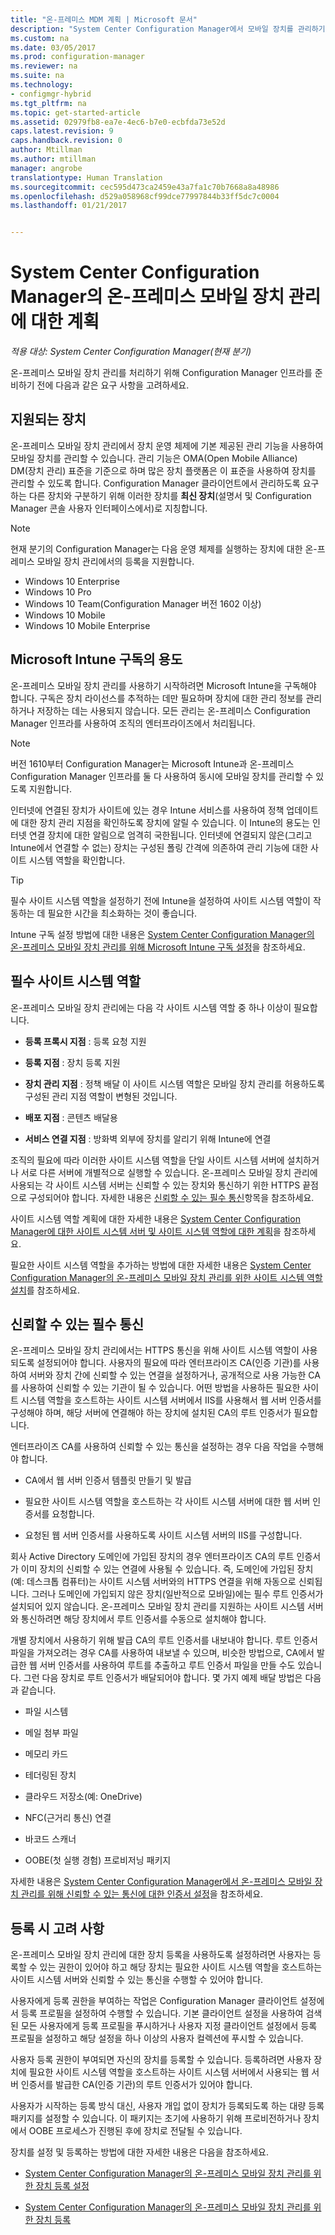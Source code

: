 ```yaml
---
title: "온-프레미스 MDM 계획 | Microsoft 문서"
description: "System Center Configuration Manager에서 모바일 장치를 관리하기 위해 온-프레미스 모바일 장치 관리를 계획합니다."
ms.custom: na
ms.date: 03/05/2017
ms.prod: configuration-manager
ms.reviewer: na
ms.suite: na
ms.technology:
- configmgr-hybrid
ms.tgt_pltfrm: na
ms.topic: get-started-article
ms.assetid: 02979fb8-ea7e-4ec6-b7e0-ecbfda73e52d
caps.latest.revision: 9
caps.handback.revision: 0
author: Mtillman
ms.author: mtillman
manager: angrobe
translationtype: Human Translation
ms.sourcegitcommit: cec595d473ca2459e43a7fa1c70b7668a8a48986
ms.openlocfilehash: d529a058968cf99dce77997844b33ff5dc7c0004
ms.lasthandoff: 01/21/2017


---
```

# <a name="plan-for-on-premises-mobile-device-management-in-system-center-configuration-manager"></a>System Center Configuration Manager의 온-프레미스 모바일 장치 관리에 대한 계획

*적용 대상: System Center Configuration Manager(현재 분기)*

온\-프레미스 모바일 장치 관리를 처리하기 위해 Configuration Manager 인프라를 준비하기 전에 다음과 같은 요구 사항을 고려하세요.

##  <a name="bkmk_devices"></a> 지원되는 장치  
 온-프레미스 모바일 장치 관리에서 장치 운영 체제에 기본 제공된 관리 기능을 사용하여 모바일 장치를 관리할 수 있습니다.  관리 기능은 OMA(Open Mobile Alliance) DM(장치 관리) 표준을 기준으로 하며 많은 장치 플랫폼은 이 표준을 사용하여 장치를 관리할 수 있도록 합니다.  Configuration Manager 클라이언트에서 관리하도록 요구하는 다른 장치와 구분하기 위해 이러한 장치를 **최신 장치**(설명서 및 Configuration Manager 콘솔 사용자 인터페이스에서)로 지칭합니다.  

 > [!NOTE]  
>  현재 분기의 Configuration Manager는 다음 운영 체제를 실행하는 장치에 대한 온-프레미스 모바일 장치 관리에서의 등록을 지원합니다.  
>   
>  -   Windows 10 Enterprise  
> -   Windows 10 Pro  
> -   Windows 10 Team\(Configuration Manager 버전 1602 이상\)  
> -   Windows 10 Mobile  
> -   Windows 10 Mobile Enterprise   

##  <a name="bkmk_intune"></a> Microsoft Intune 구독의 용도  
 온\-프레미스 모바일 장치 관리를 사용하기 시작하려면 Microsoft Intune을 구독해야 합니다. 구독은 장치 라이선스를 추적하는 데만 필요하며 장치에 대한 관리 정보를 관리하거나 저장하는 데는 사용되지 않습니다. 모든 관리는 온-프레미스 Configuration Manager 인프라를 사용하여 조직의 엔터프라이즈에서 처리됩니다.  

 > [!NOTE]  
 > 버전 1610부터 Configuration Manager는 Microsoft Intune과 온-프레미스 Configuration Manager 인프라를 둘 다 사용하여 동시에 모바일 장치를 관리할 수 있도록 지원합니다.   

 인터넷에 연결된 장치가 사이트에 있는 경우 Intune 서비스를 사용하여 정책 업데이트에 대한 장치 관리 지점을 확인하도록 장치에 알릴 수 있습니다. 이 Intune의 용도는 인터넷 연결 장치에 대한 알림으로 엄격히 국한됩니다. 인터넷에 연결되지 않은(그리고 Intune에서 연결할 수 없는) 장치는 구성된 폴링 간격에 의존하여 관리 기능에 대한 사이트 시스템 역할을 확인합니다.  

> [!TIP]  
>  필수 사이트 시스템 역할을 설정하기 전에 Intune을 설정하여 사이트 시스템 역할이 작동하는 데 필요한 시간을 최소화하는 것이 좋습니다.  

 Intune 구독 설정 방법에 대한 내용은 [System Center Configuration Manager의 온-프레미스 모바일 장치 관리를 위해 Microsoft Intune 구독 설정](../../mdm/get-started/set-up-intune-subscription-on-premises-mdm.md)을 참조하세요.  

##  <a name="bkmk_roles"></a> 필수 사이트 시스템 역할  
 온\-프레미스 모바일 장치 관리에는 다음 각 사이트 시스템 역할 중 하나 이상이 필요합니다.  

-   **등록 프록시 지점** : 등록 요청 지원  

-   **등록 지점** : 장치 등록 지원  

-   **장치 관리 지점** : 정책 배달 이 사이트 시스템 역할은 모바일 장치 관리를 허용하도록 구성된 관리 지점 역할이 변형된 것입니다.  

-   **배포 지점** : 콘텐츠 배달용  

-   **서비스 연결 지점** : 방화벽 외부에 장치를 알리기 위해 Intune에 연결  

 조직의 필요에 따라 이러한 사이트 시스템 역할을 단일 사이트 시스템 서버에 설치하거나 서로 다른 서버에 개별적으로 실행할 수 있습니다. 온\-프레미스 모바일 장치 관리에 사용되는 각 사이트 시스템 서버는 신뢰할 수 있는 장치와 통신하기 위한 HTTPS 끝점으로 구성되어야 합니다. 자세한 내용은 [신뢰할 수 있는 필수 통신](#bkmk_trustedComs)항목을 참조하세요.  

 사이트 시스템 역할 계획에 대한 자세한 내용은 [System Center Configuration Manager에 대한 사이트 시스템 서버 및 사이트 시스템 역할에 대한 계획](../../core/plan-design/hierarchy/plan-for-site-system-servers-and-site-system-roles.md)을 참조하세요.  

 필요한 사이트 시스템 역할을 추가하는 방법에 대한 자세한 내용은 [System Center Configuration Manager의 온-프레미스 모바일 장치 관리를 위한 사이트 시스템 역할 설치](../../mdm/get-started/install-site-system-roles-for-on-premises-mdm.md)를 참조하세요.  

##  <a name="bkmk_trustedComs"></a> 신뢰할 수 있는 필수 통신  
 온\-프레미스 모바일 장치 관리에서는 HTTPS 통신을 위해 사이트 시스템 역할이 사용되도록 설정되어야 합니다. 사용자의 필요에 따라 엔터프라이즈 CA(인증 기관)를 사용하여 서버와 장치 간에 신뢰할 수 있는 연결을 설정하거나, 공개적으로 사용 가능한 CA를 사용하여 신뢰할 수 있는 기관이 될 수 있습니다.  어떤 방법을 사용하든 필요한 사이트 시스템 역할을 호스트하는 사이트 시스템 서버에서 IIS를 사용해서 웹 서버 인증서를 구성해야 하며, 해당 서버에 연결해야 하는 장치에 설치된 CA의 루트 인증서가 필요합니다.  

 엔터프라이즈 CA를 사용하여 신뢰할 수 있는 통신을 설정하는 경우 다음 작업을 수행해야 합니다.  

-   CA에서 웹 서버 인증서 템플릿 만들기 및 발급  

-   필요한 사이트 시스템 역할을 호스트하는 각 사이트 시스템 서버에 대한 웹 서버 인증서를 요청합니다.  

-   요청된 웹 서버 인증서를 사용하도록 사이트 시스템 서버의 IIS를 구성합니다.  

 회사 Active Directory 도메인에 가입된 장치의 경우 엔터프라이즈 CA의 루트 인증서가 이미 장치의 신뢰할 수 있는 연결에 사용될 수 있습니다. 즉, 도메인에 가입된 장치(예: 데스크톱 컴퓨터)는 사이트 시스템 서버와의 HTTPS 연결을 위해 자동으로 신뢰됩니다. 그러나 도메인에 가입되지 않은 장치(일반적으로 모바일)에는 필수 루트 인증서가 설치되어 있지 않습니다. 온\-프레미스 모바일 장치 관리를 지원하는 사이트 시스템 서버와 통신하려면 해당 장치에서 루트 인증서를 수동으로 설치해야 합니다.  

 개별 장치에서 사용하기 위해 발급 CA의 루트 인증서를 내보내야 합니다. 루트 인증서 파일을 가져오려는 경우 CA를 사용하여 내보낼 수 있으며, 비슷한 방법으로, CA에서 발급한 웹 서버 인증서를 사용하여 루트를 추출하고 루트 인증서 파일을 만들 수도 있습니다.   그런 다음 장치로 루트 인증서가 배달되어야 합니다.  몇 가지 예제 배달 방법은 다음과 같습니다.  

-   파일 시스템  

-   메일 첨부 파일  

-   메모리 카드  

-   테더링된 장치  

-   클라우드 저장소(예: OneDrive)  

-   NFC(근거리 통신) 연결  

-   바코드 스캐너  

-   OOBE(첫 실행 경험) 프로비저닝 패키지  

 자세한 내용은 [System Center Configuration Manager에서 온-프레미스 모바일 장치 관리를 위해 신뢰할 수 있는 통신에 대한 인증서 설정](../../mdm/get-started/set-up-certificates-on-premises-mdm.md)을 참조하세요.  

##  <a name="bkmk_enrollment"></a> 등록 시 고려 사항  
 온\-프레미스 모바일 장치 관리에 대한 장치 등록을 사용하도록 설정하려면 사용자는 등록할 수 있는 권한이 있어야 하고 해당 장치는 필요한 사이트 시스템 역할을 호스트하는 사이트 시스템 서버와 신뢰할 수 있는 통신을 수행할 수 있어야 합니다.  

 사용자에게 등록 권한을 부여하는 작업은 Configuration Manager 클라이언트 설정에서 등록 프로필을 설정하여 수행할 수 있습니다. 기본 클라이언트 설정을 사용하여 검색된 모든 사용자에게 등록 프로필을 푸시하거나 사용자 지정 클라이언트 설정에서 등록 프로필을 설정하고 해당 설정을 하나 이상의 사용자 컬렉션에 푸시할 수 있습니다.  

 사용자 등록 권한이 부여되면 자신의 장치를 등록할 수 있습니다. 등록하려면 사용자 장치에 필요한 사이트 시스템 역할을 호스트하는 사이트 시스템 서버에서 사용되는 웹 서버 인증서를 발급한 CA(인증 기관)의 루트 인증서가 있어야 합니다.  

 사용자가 시작하는 등록 방식 대신, 사용자 개입 없이 장치가 등록되도록 하는 대량 등록 패키지를 설정할 수 있습니다. 이 패키지는 초기에 사용하기 위해 프로비전하거나 장치에서 OOBE 프로세스가 진행된 후에 장치로 전달될 수 있습니다.  

 장치를 설정 및 등록하는 방법에 대한 자세한 내용은 다음을 참조하세요.  

-   [System Center Configuration Manager의 온-프레미스 모바일 장치 관리를 위한 장치 등록 설정](../../mdm/get-started/set-up-device-enrollment-on-premises-mdm.md)  

-   [System Center Configuration Manager의 온-프레미스 모바일 장치 관리를 위한 장치 등록](../../mdm/deploy-use/enroll-devices-on-premises-mdm.md)  

